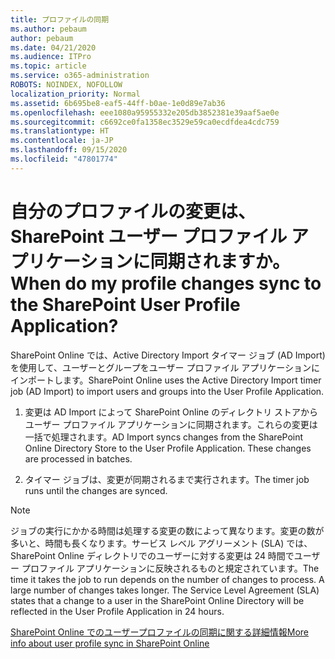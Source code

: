 ```yaml
---
title: プロファイルの同期
ms.author: pebaum
author: pebaum
ms.date: 04/21/2020
ms.audience: ITPro
ms.topic: article
ms.service: o365-administration
ROBOTS: NOINDEX, NOFOLLOW
localization_priority: Normal
ms.assetid: 6b695be8-eaf5-44ff-b0ae-1e0d89e7ab36
ms.openlocfilehash: eee1080a95955332e205db3852381e39aaf5ae0e
ms.sourcegitcommit: c6692ce0fa1358ec3529e59ca0ecdfdea4cdc759
ms.translationtype: HT
ms.contentlocale: ja-JP
ms.lasthandoff: 09/15/2020
ms.locfileid: "47801774"
---
```

# <a name="when-do-my-profile-changes-sync-to-the-sharepoint-user-profile-application"></a><span data-ttu-id="d5d9d-102">自分のプロファイルの変更は、SharePoint ユーザー プロファイル アプリケーションに同期されますか。</span><span class="sxs-lookup"><span data-stu-id="d5d9d-102">When do my profile changes sync to the SharePoint User Profile Application?</span></span>

<span data-ttu-id="d5d9d-103">SharePoint Online では、Active Directory Import タイマー ジョブ (AD Import) を使用して、ユーザーとグループをユーザー プロファイル アプリケーションにインポートします。</span><span class="sxs-lookup"><span data-stu-id="d5d9d-103">SharePoint Online uses the Active Directory Import timer job (AD Import) to import users and groups into the User Profile Application.</span></span> 
  
1. <span data-ttu-id="d5d9d-p101">変更は AD Import によって SharePoint Online のディレクトリ ストアからユーザー プロファイル アプリケーションに同期されます。これらの変更は一括で処理されます。</span><span class="sxs-lookup"><span data-stu-id="d5d9d-p101">AD Import syncs changes from the SharePoint Online Directory Store to the User Profile Application. These changes are processed in batches.</span></span>
    
2. <span data-ttu-id="d5d9d-106">タイマー ジョブは、変更が同期されるまで実行されます。</span><span class="sxs-lookup"><span data-stu-id="d5d9d-106">The timer job runs until the changes are synced.</span></span>
    
> [!NOTE]
> <span data-ttu-id="d5d9d-p102">ジョブの実行にかかる時間は処理する変更の数によって異なります。変更の数が多いと、時間も長くなります。サービス レベル アグリーメント (SLA) では、SharePoint Online ディレクトリでのユーザーに対する変更は 24 時間でユーザー プロファイル アプリケーションに反映されるものと規定されています。</span><span class="sxs-lookup"><span data-stu-id="d5d9d-p102">The time it takes the job to run depends on the number of changes to process. A large number of changes takes longer. The Service Level Agreement (SLA) states that a change to a user in the SharePoint Online Directory will be reflected in the User Profile Application in 24 hours.</span></span> 
  
[<span data-ttu-id="d5d9d-110">SharePoint Online でのユーザープロファイルの同期に関する詳細情報</span><span class="sxs-lookup"><span data-stu-id="d5d9d-110">More info about user profile sync in SharePoint Online</span></span>](https://go.microsoft.com/fwlink/?linkid=875671)
  

